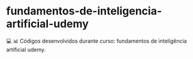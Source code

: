 # fundamentos-de-inteligencia-artificial-udemy
:computer: :bar_chart: Códigos desenvolvidos durante curso: fundamentos de inteligência artificial udemy.
